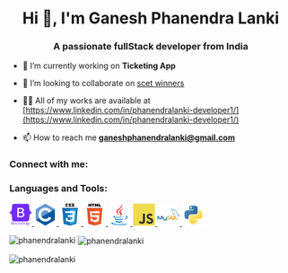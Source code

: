<h1 align="center">Hi 👋, I'm Ganesh Phanendra Lanki</h1>
<h3 align="center">A passionate fullStack developer from India</h3>

- 🔭 I’m currently working on **Ticketing App**

- 👯 I’m looking to collaborate on [scet winners](https://www.scetwinners.com/?i=1)

- 👨‍💻 All of my works are available at [https://www.linkedin.com/in/phanendralanki-developer1/](https://www.linkedin.com/in/phanendralanki-developer1/)

- 📫 How to reach me **ganeshphanendralanki@gmail.com**

<h3 align="left">Connect with me:</h3>
<p align="left">
</p>

<h3 align="left">Languages and Tools:</h3>
<p align="left"> <a href="https://getbootstrap.com" target="_blank" rel="noreferrer"> <img src="https://raw.githubusercontent.com/devicons/devicon/master/icons/bootstrap/bootstrap-plain-wordmark.svg" alt="bootstrap" width="40" height="40"/> </a> <a href="https://www.cprogramming.com/" target="_blank" rel="noreferrer"> <img src="https://raw.githubusercontent.com/devicons/devicon/master/icons/c/c-original.svg" alt="c" width="40" height="40"/> </a> <a href="https://www.w3schools.com/css/" target="_blank" rel="noreferrer"> <img src="https://raw.githubusercontent.com/devicons/devicon/master/icons/css3/css3-original-wordmark.svg" alt="css3" width="40" height="40"/> </a> <a href="https://www.w3.org/html/" target="_blank" rel="noreferrer"> <img src="https://raw.githubusercontent.com/devicons/devicon/master/icons/html5/html5-original-wordmark.svg" alt="html5" width="40" height="40"/> </a> <a href="https://www.java.com" target="_blank" rel="noreferrer"> <img src="https://raw.githubusercontent.com/devicons/devicon/master/icons/java/java-original.svg" alt="java" width="40" height="40"/> </a> <a href="https://developer.mozilla.org/en-US/docs/Web/JavaScript" target="_blank" rel="noreferrer"> <img src="https://raw.githubusercontent.com/devicons/devicon/master/icons/javascript/javascript-original.svg" alt="javascript" width="40" height="40"/> </a> <a href="https://www.mysql.com/" target="_blank" rel="noreferrer"> <img src="https://raw.githubusercontent.com/devicons/devicon/master/icons/mysql/mysql-original-wordmark.svg" alt="mysql" width="40" height="40"/> </a> <a href="https://www.python.org" target="_blank" rel="noreferrer"> <img src="https://raw.githubusercontent.com/devicons/devicon/master/icons/python/python-original.svg" alt="python" width="40" height="40"/> </a> </p>

<p><img align="left" src="https://github-readme-stats.vercel.app/api/top-langs?username=phanendralanki&show_icons=true&locale=en&layout=compact" alt="phanendralanki" /></p>

<p>&nbsp;<img align="center" src="https://github-readme-stats.vercel.app/api?username=phanendralanki&show_icons=true&locale=en" alt="phanendralanki" /></p>

<p><img align="center" src="https://github-readme-streak-stats.herokuapp.com/?user=phanendralanki&" alt="phanendralanki" /></p>
